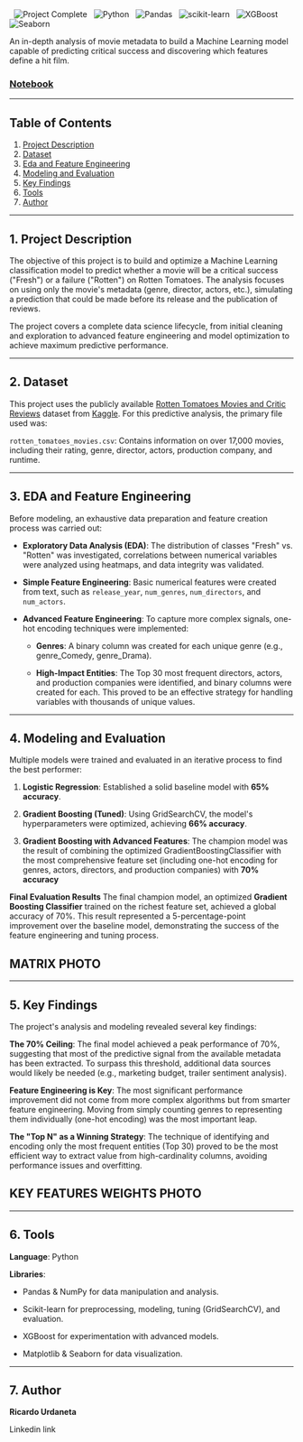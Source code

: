<p align="center">
   
</p>

<p align="left">
  <img src="https://img.shields.io/badge/Project_Complete-%E2%9C%94-2ECC71?style=flat-square&logo=checkmarx&logoColor=white" alt="Project Complete"/>
  <img src="https://img.shields.io/badge/Python-3.9+-3776AB?style=flat-square&logo=python&logoColor=white" alt="Python"/>
  <img src="https://img.shields.io/badge/Pandas-Data_Analysis-150458?style=flat-square&logo=pandas&logoColor=white" alt="Pandas"/>
  <img src="https://img.shields.io/badge/scikit--learn-ML_Modeling-F7931E?style=flat-square&logo=scikit-learn&logoColor=white" alt="scikit-learn"/>
  <img src="https://img.shields.io/badge/XGBoost-Advanced_Model-5C2D91?style=flat-square&logo=xgboost&logoColor=white" alt="XGBoost"/>
  <img src="https://img.shields.io/badge/Seaborn-Visualization-3AA0E6?style=flat-square&logo=seaborn&logoColor=white" alt="Seaborn"/>
</p>

An in-depth analysis of movie metadata to build a Machine Learning model capable of predicting critical success and discovering which features define a hit film.

### [Notebook](https://github.com/Ricardouchub/Fresh-tomato-predictor/blob/main/Notebook.ipynb)

---

## **Table of Contents**
1. [Project Description](#1-project-description)
2. [Dataset](#2-dataset)
3. [Eda and Feature Engineering](#3-eda-and-feature-engineering)
4. [Modeling and Evaluation](#4-modeling-and-evaluation)
5. [Key Findings](#5-key-findings)
6. [Tools](#6-tools)
7. [Author](#7-author)

---

## **1. Project Description**
The objective of this project is to build and optimize a Machine Learning classification model to predict whether a movie will be a critical success ("Fresh") or a failure ("Rotten") on Rotten Tomatoes. The analysis focuses on using only the movie's metadata (genre, director, actors, etc.), simulating a prediction that could be made before its release and the publication of reviews.

The project covers a complete data science lifecycle, from initial cleaning and exploration to advanced feature engineering and model optimization to achieve maximum predictive performance.

---

## **2. Dataset**
This project uses the publicly available [Rotten Tomatoes Movies and Critic Reviews](https://www.kaggle.com/datasets/stefanoleone992/rotten-tomatoes-movies-and-critic-reviews-dataset) dataset from [Kaggle](https://www.kaggle.com). For this predictive analysis, the primary file used was:

`rotten_tomatoes_movies.csv`: Contains information on over 17,000 movies, including their rating, genre, director, actors, production company, and runtime.

---

## **3. EDA and Feature Engineering**
Before modeling, an exhaustive data preparation and feature creation process was carried out:

* **Exploratory Data Analysis (EDA)**: The distribution of classes "Fresh" vs. "Rotten" was investigated, correlations between numerical variables were analyzed using heatmaps, and data integrity was validated.

* **Simple Feature Engineering**: Basic numerical features were created from text, such as `release_year`, `num_genres`, `num_directors`, and `num_actors`.

* **Advanced Feature Engineering**: To capture more complex signals, one-hot encoding techniques were implemented:

    * **Genres**: A binary column was created for each unique genre (e.g., genre_Comedy, genre_Drama).

    * **High-Impact Entities**: The Top 30 most frequent directors, actors, and production companies were identified, and binary columns were created for each. This proved to be an effective strategy for handling variables with thousands of unique values.

---

## **4. Modeling and Evaluation**
Multiple models were trained and evaluated in an iterative process to find the best performer:

  1. **Logistic Regression**: Established a solid baseline model with **65% accuracy**.

  2. **Gradient Boosting (Tuned)**: Using GridSearchCV, the model's hyperparameters were optimized, achieving **66% accuracy**.

  3. **Gradient Boosting with Advanced Features**: The champion model was the result of combining the optimized GradientBoostingClassifier with the most comprehensive feature set (including one-hot encoding for genres, actors, directors, and production companies) with **70% accuracy**

**Final Evaluation Results**
The final champion model, an optimized **Gradient Boosting Classifier** trained on the richest feature set, achieved a global accuracy of 70%. This result represented a 5-percentage-point improvement over the baseline model, demonstrating the success of the feature engineering and tuning process.

## MATRIX PHOTO

---

## **5. Key Findings**
The project's analysis and modeling revealed several key findings:

**The 70% Ceiling**: The final model achieved a peak performance of 70%, suggesting that most of the predictive signal from the available metadata has been extracted. To surpass this threshold, additional data sources would likely be needed (e.g., marketing budget, trailer sentiment analysis).

**Feature Engineering is Key**: The most significant performance improvement did not come from more complex algorithms but from smarter feature engineering. Moving from simply counting genres to representing them individually (one-hot encoding) was the most important leap.

**The "Top N" as a Winning Strategy**: The technique of identifying and encoding only the most frequent entities (Top 30) proved to be the most efficient way to extract value from high-cardinality columns, avoiding performance issues and overfitting.

## KEY FEATURES WEIGHTS PHOTO

---

## **6. Tools**
**Language**: Python

**Libraries**:

* Pandas & NumPy for data manipulation and analysis.
    
* Scikit-learn for preprocessing, modeling, tuning (GridSearchCV), and evaluation.
    
* XGBoost for experimentation with advanced models.
    
* Matplotlib & Seaborn for data visualization.

---

## **7. Author**
**Ricardo Urdaneta**

Linkedin link
